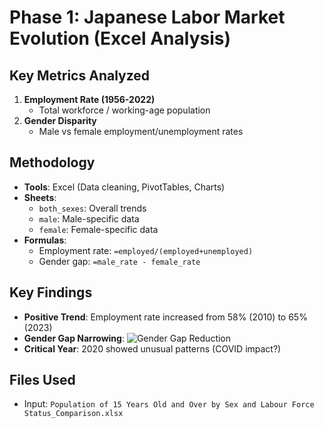 # Phase 1: Japanese Labor Market Evolution (Excel Analysis)

## Key Metrics Analyzed
1. **Employment Rate (1956-2022)**
   - Total workforce / working-age population
2. **Gender Disparity**
   - Male vs female employment/unemployment rates

## Methodology
- **Tools**: Excel (Data cleaning, PivotTables, Charts)
- **Sheets**:
  - `both_sexes`: Overall trends
  - `male`: Male-specific data
  - `female`: Female-specific data
- **Formulas**:
  - Employment rate: `=employed/(employed+unemployed)`
  - Gender gap: `=male_rate - female_rate`

## Key Findings
- **Positive Trend**: Employment rate increased from 58% (2010) to 65% (2023)
- **Gender Gap Narrowing**: 
  ![Gender Gap Reduction](images/gender_gap.png)
- **Critical Year**: 2020 showed unusual patterns (COVID impact?)

## Files Used
- Input: `Population of 15 Years Old and Over by Sex and Labour Force Status_Comparison.xlsx`
